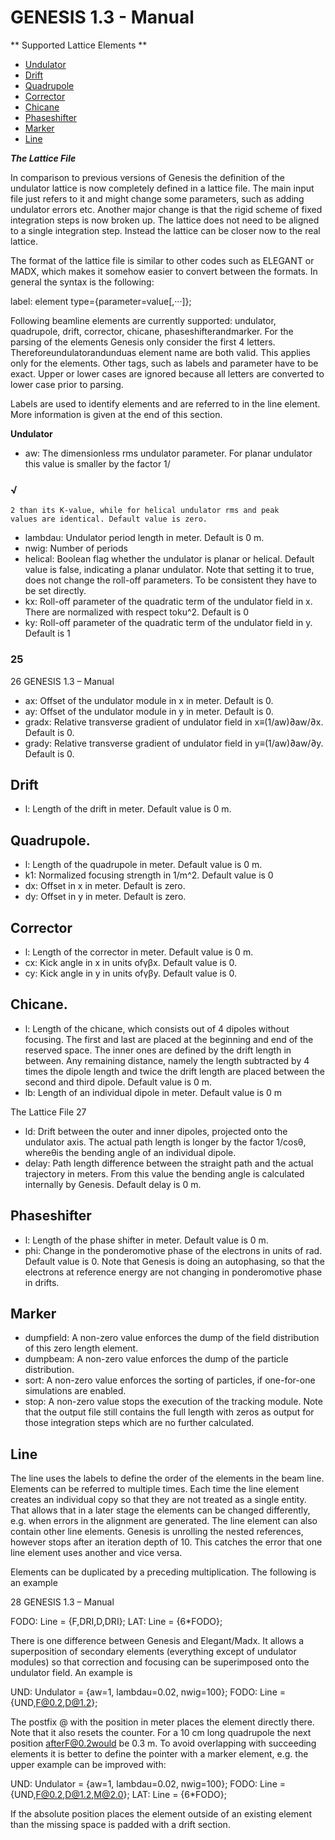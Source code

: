 # GENESIS 1.3 - Manual
  
** Supported Lattice Elements **
  - [Undulator](@Undulator)
  - [Drift](@Drift)
  - [Quadrupole](@Quadrupole)
  - [Corrector](@Corrector)
  - [Chicane](@Chicane)
  - [Phaseshifter](@Phaseshifter)
  - [Marker](@Marker)
  - [Line](@Line)


***The Lattice File***

In comparison to previous versions of Genesis the definition of the undulator lattice is now
completely defined in a lattice file. The main input file just refers to it and might change
some parameters, such as adding undulator errors etc. Another major change is that the
rigid scheme of fixed integration steps is now broken up. The lattice does not need to be
aligned to a single integration step. Instead the lattice can be closer now to the real lattice.

The format of the lattice file is similar to other codes such as ELEGANT or MADX, which
makes it somehow easier to convert between the formats. In general the syntax is the
following:

label: element type={parameter=value[,···]};

Following beamline elements are currently supported: undulator, quadrupole, drift,
corrector, chicane, phaseshifterandmarker. For the parsing of the elements Genesis
only consider the first 4 letters. Thereforeundulatorandunduas element name are both
valid. This applies only for the elements. Other tags, such as labels and parameter have to
be exact. Upper or lower cases are ignored because all letters are converted to lower case
prior to parsing.

Labels are used to identify elements and are referred to in the line element. More information
is given at the end of this section.

**Undulator**

- aw: The dimensionless rms undulator parameter. For planar undulator this value is
    smaller by the factor 1/

### √

```
2 than its K-value, while for helical undulator rms and peak
values are identical. Default value is zero.
```
- lambdau: Undulator period length in meter. Default is 0 m.
- nwig: Number of periods
- helical: Boolean flag whether the undulator is planar or helical. Default value is
    false, indicating a planar undulator. Note that setting it to true, does not change the
    roll-off parameters. To be consistent they have to be set directly.
- kx: Roll-off parameter of the quadratic term of the undulator field in x. There are
    normalized with respect toku^2. Default is 0
- ky: Roll-off parameter of the quadratic term of the undulator field in y. Default is 1

### 25


26 GENESIS 1.3 – Manual

- ax: Offset of the undulator module in x in meter. Default is 0.
- ay: Offset of the undulator module in y in meter. Default is 0.
- gradx: Relative transverse gradient of undulator field in x≡(1/aw)∂aw/∂x. Default
    is 0.
- grady: Relative transverse gradient of undulator field in y≡(1/aw)∂aw/∂y. Default
    is 0.

## Drift

- l: Length of the drift in meter. Default value is 0 m.

## Quadrupole.

- l: Length of the quadrupole in meter. Default value is 0 m.
- k1: Normalized focusing strength in 1/m^2. Default value is 0
- dx: Offset in x in meter. Default is zero.
- dy: Offset in y in meter. Default is zero.

## Corrector

- l: Length of the corrector in meter. Default value is 0 m.
- cx: Kick angle in x in units ofγβx. Default value is 0.
- cy: Kick angle in y in units ofγβy. Default value is 0.

## Chicane.

- l: Length of the chicane, which consists out of 4 dipoles without focusing. The first
    and last are placed at the beginning and end of the reserved space. The inner ones
    are defined by the drift length in between. Any remaining distance, namely the length
    subtracted by 4 times the dipole length and twice the drift length are placed between
    the second and third dipole. Default value is 0 m.
- lb: Length of an individual dipole in meter. Default value is 0 m


The Lattice File 27

- ld: Drift between the outer and inner dipoles, projected onto the undulator axis. The
    actual path length is longer by the factor 1/cosθ, whereθis the bending angle of an
    individual dipole.
- delay: Path length difference between the straight path and the actual trajectory in
    meters. From this value the bending angle is calculated internally by Genesis. Default
    delay is 0 m.

## Phaseshifter

- l: Length of the phase shifter in meter. Default value is 0 m.
- phi: Change in the ponderomotive phase of the electrons in units of rad. Default value
    is 0. Note that Genesis is doing an autophasing, so that the electrons at reference
    energy are not changing in ponderomotive phase in drifts.

## Marker

- dumpfield: A non-zero value enforces the dump of the field distribution of this zero
    length element.
- dumpbeam: A non-zero value enforces the dump of the particle distribution.
- sort: A non-zero value enforces the sorting of particles, if one-for-one simulations are
    enabled.
- stop: A non-zero value stops the execution of the tracking module. Note that the
    output file still contains the full length with zeros as output for those integration steps
    which are no further calculated.

## Line

The line uses the labels to define the order of the elements in the beam line. Elements can
be referred to multiple times. Each time the line element creates an individual copy so that
they are not treated as a single entity. That allows that in a later stage the elements can be
changed differently, e.g. when errors in the alignment are generated. The line element can
also contain other line elements. Genesis is unrolling the nested references, however stops
after an iteration depth of 10. This catches the error that one line element uses another and
vice versa.

Elements can be duplicated by a preceding multiplication. The following is an example


28 GENESIS 1.3 – Manual

FODO: Line = {F,DRI,D,DRI};
LAT: Line = {6*FODO};

There is one difference between Genesis and Elegant/Madx. It allows a superposition of
secondary elements (everything except of undulator modules) so that correction and focusing
can be superimposed onto the undulator field. An example is

UND: Undulator = {aw=1, lambdau=0.02, nwig=100};
FODO: Line = {UND,F@0.2,D@1.2};

The postfix @ with the position in meter places the element directly there. Note that it also
resets the counter. For a 10 cm long quadrupole the next position afterF@0.2would be 0.3
m. To avoid overlapping with succeeding elements it is better to define the pointer with a
marker element, e.g. the upper example can be improved with:

UND: Undulator = {aw=1, lambdau=0.02, nwig=100};
FODO: Line = {UND,F@0.2,D@1.2,M@2.0};
LAT: Line = {6*FODO};

If the absolute position places the element outside of an existing element than the missing
space is padded with a drift section.




